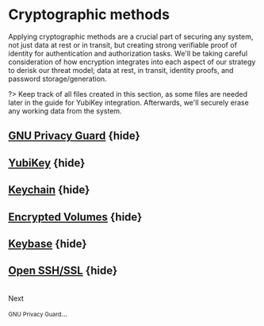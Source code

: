 Cryptographic methods
=====================

Applying cryptographic methods are a crucial part of securing any system, not just data at rest or in transit, but creating strong verifiable proof of identity for authentication and authorization tasks. We'll be taking careful consideration of how encryption integrates into each aspect of our strategy to derisk our threat model; data at rest, in transit, identity proofs, and password storage/generation. 

?> Keep track of all files created in this section, as some files are needed later in the guide for YubiKey integration. Afterwards, we'll securely erase any working data from the system.


## [GNU Privacy Guard](pages/crypto/gnupg.md) {hide}
## [YubiKey](pages/crypto/yubikey.md) {hide}
## [Keychain](pages/crypto/keychain-encrypt.md) {hide}
## [Encrypted Volumes](pages/crypto/volumes.md) {hide}
## [Keybase](pages/crypto/keybase.md) {hide}
## [Open SSH/SSL](pages/crypto/ssh.md) {hide}


<div class='center'> 
    <br> 
    <a href="#/pages/crypto/gnupg" style="text-decoration: none;"> 
        <span>Next</span> 
        <span><i class="fas fa-arrow-down" aria-hidden="true" style="vertical-align: middle;"></i></span> 
        <p><small>GNU Privacy Guard</small>...</p> 
    </a>     
</div> 

